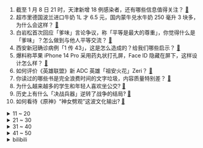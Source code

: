 1. 截至 1 月 8 日 21 时，天津新增 18 例感染者，还有哪些信息值得关注？ [:link:](https://www.zhihu.com/question/510555957)
2. 超市里德国波兰进口牛奶 1L 才 6.5 元，国内蒙牛兑水牛奶 250 毫升 3 块多，为什么会这样？ [:link:](https://www.zhihu.com/question/507361929)
3. 白岩松首次回应「爹味」言论争议，称「平等是最大的尊重」，你觉得什么是「爹味」？怎么做到与他人平等交流？ [:link:](https://www.zhihu.com/question/510223842)
4. 西安新冠确诊病例「1 传 43」，这是怎么造成的？给我们哪些启示？ [:link:](https://www.zhihu.com/question/510402095)
5. 爆料称苹果 iPhone 14 Pro 采用药丸状打孔屏，Face ID 隐藏在屏下，这样设计怎么样？ [:link:](https://www.zhihu.com/question/510288704)
6. 如何评价《英雄联盟》新 ADC 英雄「祖安火花」Zeri？ [:link:](https://www.zhihu.com/question/509943819)
7. 你读过的哪些书是完全浪费时间的文字垃圾，内容质量特别差？ [:link:](https://www.zhihu.com/question/385887424)
8. 为什么越来越多的学生和年轻人喜欢坐公交? [:link:](https://www.zhihu.com/question/509653623)
9. 历史上有什么「决战兵器」逆转了战争的结局? [:link:](https://www.zhihu.com/question/442603973)
10. 如何看待《原神》“神女劈观”这波文化输出? [:link:](https://www.zhihu.com/question/510233451)
<details>
<summary>11 ~ 20</summary>

11. 据传雅诗兰黛、海蓝之谜、祖玛珑、倩碧、芭比波朗、魅可、TF 等多个品牌将涨价，真实性如何？为何会涨价？ [:link:](https://www.zhihu.com/question/509921706)
12. 英特尔挖走苹果 M1 首席芯片设计师，这将对苹果 M1 芯片设计工作产生哪些影响？ [:link:](https://www.zhihu.com/question/510268216)
13. 孩子很颓废，干什么都没有精神。马上寒假了，带孩子去大医院的急诊室和重症监护呆一天，对孩子会有启发吗？ [:link:](https://www.zhihu.com/question/509821970)
14. 1 月 7 日河南新增本土确诊病例 43 例，郑州 24 例、许昌 18 例、周口 1 例，情况如何？ [:link:](https://www.zhihu.com/question/510437950)
15. 如何看待钟南山称理论上中国已达成「群体免疫」目标？我们的生活会回归到疫情之前的样子吗？ [:link:](https://www.zhihu.com/question/510272554)
16. 1 月 7 日全球行驶里程最高特斯拉诞生「已跑 150 万公里」，此举意味着什么？ [:link:](https://www.zhihu.com/question/510338045)
17. 为什么手机厂商费尽心思把手机握持感做到极致，但网友们还是总带壳？ [:link:](https://www.zhihu.com/question/509277375)
18. 为什么有人说小米是组装厂，而不说 OPPO/vivo 是组装厂？ [:link:](https://www.zhihu.com/question/509874886)
19. 哈萨克斯坦前总理马西莫夫因涉嫌叛国罪被捕，对哈萨克斯坦目前局势有什么影响？ [:link:](https://www.zhihu.com/question/510479708)
20. 高中生「造」无人驾驶自行车获丘成桐中学科学奖，这是什么技术水平？ [:link:](https://www.zhihu.com/question/509817266)
</details>
<details>
<summary>21 ~ 30</summary>

21. 如何看待西安盒马存在不规范行为，被西安市场监管局立案查处? [:link:](https://www.zhihu.com/question/510449024)
22. 有哪些食物平常吃味道一般，但烤后惊人的好吃？ [:link:](https://www.zhihu.com/question/506064911)
23. 有没有哪个瞬间美好的让你终生难忘？ [:link:](https://www.zhihu.com/question/40162372)
24. 男生喜欢一个女生会有什么样的表现？ [:link:](https://www.zhihu.com/question/339445696)
25. 地理真的是一门多多刷题，背知识点就能提升的科目吗？地理大题多刷题就能提分吗？如何总结整理？ [:link:](https://www.zhihu.com/question/458351725)
26. 有哪些适合成年人读的童话？ [:link:](https://www.zhihu.com/question/429517327)
27. 高中地理如何考到年级第一? [:link:](https://www.zhihu.com/question/453822250)
28. 隐晦表达爱意的文案，有哪些？ [:link:](https://www.zhihu.com/question/493487980)
29. 《一年一度喜剧大赛》皓史成双 cp 有可能成真吗? [:link:](https://www.zhihu.com/question/508288508)
30. 孩子之间起冲突，家长该怎么做？ [:link:](https://www.zhihu.com/question/509926593)
</details>
<details>
<summary>31 ~ 40</summary>

31. 你认为《误杀2》的林日朗赢了吗？ [:link:](https://www.zhihu.com/question/507924154)
32. 卫龙辣条被曝吃出疑似情趣用品，回应称「无法确认是工厂原因」，事件后续发展情况如何？ [:link:](https://www.zhihu.com/question/510231872)
33. 34岁女现在备考考公务员或事业单位晚吗？ [:link:](https://www.zhihu.com/question/510249264)
34. 如何评价动画电影《魔法满屋》？ [:link:](https://www.zhihu.com/question/501468950)
35. 如果没有考上高中会怎么样？ [:link:](https://www.zhihu.com/question/510377819)
36. 越南受中原文化影响有多大？ [:link:](https://www.zhihu.com/question/339449992)
37. 洛阳一副局长被举报曾冒名顶替入学，还与他人妻子有接触，当地回应「已降为科员」，如何看待这一处理结果？ [:link:](https://www.zhihu.com/question/510010997)
38. 高三学生，还有151天高考，怎样自己激励自己？ [:link:](https://www.zhihu.com/question/510396458)
39. 从古希腊开始，欧洲对科学和哲学的研究，都是远超现实需要的，是什么让他们在这条路上一直发展的呢? [:link:](https://www.zhihu.com/question/505569937)
40. 如何看待「腾讯首席探索官」网大为发起拍摄纪录片《零水日》，你觉得还有哪些问题值得关注？ [:link:](https://www.zhihu.com/question/510134699)
</details>
<details>
<summary>41 ~ 50</summary>

41. 教资面试通过了，可当时我面试的状态并不好，为啥这样也能过？ [:link:](https://www.zhihu.com/question/447318518)
42. 新能源车出新速度赶上智能手机了，年轻人买车如何做到不轻易过时？ [:link:](https://www.zhihu.com/question/510285266)
43. 为什么哲学家们都不说“人话 ”？ [:link:](https://www.zhihu.com/question/388622398)
44. 法国发现新型新冠变异毒株「IHU」，世卫组织已将其列为接受观察的变种，这会带来新一轮疫情传播吗？ [:link:](https://www.zhihu.com/question/510027895)
45. 有没有暗恋结束表达遗憾的句子？ [:link:](https://www.zhihu.com/question/413738519)
46. 2022 年 7999 元入联想拯救者 R9000P 3060 性价比怎么样？ [:link:](https://www.zhihu.com/question/510198925)
47. NBA 21-22 赛季老鹰 118:134 湖人，詹姆斯 32+8+9，如何评价这场比赛？ [:link:](https://www.zhihu.com/question/510445691)
48. 如何看待这次的小米 12 没有 512G 大储存？ [:link:](https://www.zhihu.com/question/508848078)
49. 当一对情侣无话可说的时候，该怎么做？ [:link:](https://www.zhihu.com/question/280272233)
50. 如何看待基金委 2022 新规：论文成果填写列出全部作者，不再标注一作通讯？ [:link:](https://www.zhihu.com/question/510413440)
</details><details>
<summary>bilibili</summary>

1. 《原神》剧情PV-「神女劈观」 [:link:](//www.bilibili.com/video/BV1kS4y1T7kK)
2. 极度舒适！拿来救命的药，原来是这样在身体里释放的 [:link:](//www.bilibili.com/video/BV1bF411q7ue)
3. 《颜值牛逼症》 这才是统一全球审美的老叔叔！ [:link:](//www.bilibili.com/video/BV1gr4y1U7Te)
4. 江歌案将宣判：在替刘鑫死后6年，她又被“好友刘鑫”狠狠捅了3刀！【洞察社会系列64】 [:link:](//www.bilibili.com/video/BV1gZ4y1S7pG)
5. 新英雄·暃 CG《玉城之子》——“人们也许存在偏见，但命运没有” [:link:](//www.bilibili.com/video/BV1N3411e7CZ)
6. 四大文明古国只剩中国，为什么只有中国文明一直延续至今？【为什么历史30】 [:link:](//www.bilibili.com/video/BV18i4y197x6)
7. 和小可莉一起玩手指游戏吧 [:link:](//www.bilibili.com/video/BV1dD4y1F7y7)
8. 【原创】油管600万播放 | 苏炳添纪录片: 为生命而奔跑 6.29 | 9.83 [:link:](//www.bilibili.com/video/BV19T4y127et)
9. 男人没了女人一起打游戏，就像自行车没有鱼鳃 [:link:](//www.bilibili.com/video/BV1bi4y197mF)
10. 【英雄联盟】呼唤 – 2022赛季CG [:link:](//www.bilibili.com/video/BV1yD4y1F7uC)
<details>
<summary>11 ~ 20</summary>

11. 文笔好的人如何靠颜值吃饭？【硬核狠人22】 [:link:](//www.bilibili.com/video/BV1934y1z7ZQ)
12. 狗狗赖在大学图书馆，撒娇卖萌不肯走，保安拿它也没办法... [:link:](//www.bilibili.com/video/BV1or4y1m7cL)
13. 第一届电视剧“金鸭奖”，2021国产剧盘点！！ [:link:](//www.bilibili.com/video/BV1KT4y1m78T)
14. 【明日方舟×九色鹿】“吉兆呈祥”限时活动宣传PV [:link:](//www.bilibili.com/video/BV1N3411e772)
15. 回家路上，遇到一个被冻住的水管……｜万物有灵且萌 唯佳酱原创 [:link:](//www.bilibili.com/video/BV1aP4y1E7tJ)
16. up主，你的脸疼吗？2021年10月新番吐槽打脸大总结！【泛式】 [:link:](//www.bilibili.com/video/BV18Y41187Ri)
17. 你吹我Believer是吧？！ [:link:](//www.bilibili.com/video/BV1ZF411e7aQ)
18. 《 我 不 是 梗 神 》2021终极融梗 [:link:](//www.bilibili.com/video/BV1QD4y1F7fk)
19. “她战胜了资本，干干净净地火了”  她配得上这个最佳女主！ [:link:](//www.bilibili.com/video/BV1qD4y1F7sj)
20. 老 顽 童 [:link:](//www.bilibili.com/video/BV1wm4y1D71L)
</details>
<details>
<summary>21 ~ 30</summary>

21. 同事这张看着就贵的PPT，原来都是学了这一招！【旁门左道】 [:link:](//www.bilibili.com/video/BV1ES4y1T7S6)
22. 当你在海底打破鸡蛋时 [:link:](//www.bilibili.com/video/BV1Rr4y1m73H)
23. “如果没有监控，我们不会相遇在此” [:link:](//www.bilibili.com/video/BV1nL4y1J72V)
24. 【原神】神女劈观为何绝杀？文化传承绝不让路！ [:link:](//www.bilibili.com/video/BV1Vm4y1X7Bu)
25. 【爆肝800+张原画】原神之刃！ [:link:](//www.bilibili.com/video/BV1gr4y1U71H)
26. 光环中的少年——二载(上) [:link:](//www.bilibili.com/video/BV1fL411F7T4)
27. 当闺蜜们来你家串门 [:link:](//www.bilibili.com/video/BV1RY411a7e2)
28. 演员的蛋生（2） [:link:](//www.bilibili.com/video/BV1q3411e7G2)
29. 【张韶涵 × 烈火战马】以音为剑，横扫千军 [:link:](//www.bilibili.com/video/BV1tL4y1J7uj)
30. 大一动画结课作业 [:link:](//www.bilibili.com/video/BV1K44y1j763)
</details>
<details>
<summary>31 ~ 40</summary>

31. 时隔一年，两帅小伙首次尝试鹿肉，拿来烧烤味道太绝了！ [:link:](//www.bilibili.com/video/BV1vL4y1t7Pz)
32. 喜欢叫？ [:link:](//www.bilibili.com/video/BV1gP4y1J71T)
33. 警长：奇怪？目标怎么消失了？ [:link:](//www.bilibili.com/video/BV1LT4y117Rq)
34. 娱乐圈最惨太子爷：赵小果哭得像开水壶，被范丞丞拿捏得死死的 [:link:](//www.bilibili.com/video/BV1fm4y1S7uk)
35. 顶不住了！这小孩是超人生的吧，爱谁来带谁来吧！ [:link:](//www.bilibili.com/video/BV1nr4y1U74i)
36. 就怕猫咪会武术 [:link:](//www.bilibili.com/video/BV18F411q7jH)
37. 妈妈对你的年终盘点 [:link:](//www.bilibili.com/video/BV1RZ4y1U7tT)
38. 【原神】2.4渊下宫宝箱全收集！（成就数185） [:link:](//www.bilibili.com/video/BV1jZ4y1S7bL)
39. 剧本成真，这回公司真倒闭了，只能靠村民救济拍美食 [:link:](//www.bilibili.com/video/BV1fr4y1e72J)
40. 超幸运！你见过彩虹🌈太阳☀️月亮🌙在同一片天空中吗？ [:link:](//www.bilibili.com/video/BV1jm4y1X7Kc)
</details>
<details>
<summary>41 ~ 50</summary>

41. 【罗翔】想成功先发疯！你以为现在传销那么简单吗？ [:link:](//www.bilibili.com/video/BV1Jm4y1X7Z2)
42. 【原神】《神女劈观》京剧老生翻唱——猛⚡男️⚡炸️⚡庙 [:link:](//www.bilibili.com/video/BV1jF411q7p2)
43. 感谢《阿衰》，感谢猫小乐老师！ [:link:](//www.bilibili.com/video/BV1oq4y1C7TQ)
44. 【老胡】尖叫鸡的一万种正确玩法，看完我人麻了 [:link:](//www.bilibili.com/video/BV1Ni4y197Ba)
45. “五千年很长吗？你看牌桌上还有多少老对手” [:link:](//www.bilibili.com/video/BV1Da411z7m3)
46. 【凉拌蒜薹】这不是海带！～年夜饭来点新花样…这个真的巨好吃 [:link:](//www.bilibili.com/video/BV19b4y1e79c)
47. 又是带德国室友见世面的一天 [:link:](//www.bilibili.com/video/BV1Wa411z7Ha)
48. 【金星】金姐内心强大且温柔，总是毫不吝啬地夸奖有才之人~ [:link:](//www.bilibili.com/video/BV1RT4y127HZ)
49. 铃空RPG新作 |《昭和米国物语》首部正式预告片 [:link:](//www.bilibili.com/video/BV1T34y167Q9)
50. 【原神】一血无伤新BOSS 冰雷双龙 简单打法攻略 [:link:](//www.bilibili.com/video/BV1L44y1j7Kc)
</details>
<details>
<summary>51 ~ 60</summary>

51. 仓鼠被迫打工，给黑心主人剥瓜子 [:link:](//www.bilibili.com/video/BV1pL411V7so)
52. 外网的一位“切面包”博主，他是真的好喜欢切面包啊，然后，有很多很多人是真的好喜欢看他切面包啊 [:link:](//www.bilibili.com/video/BV1Eu411U7wz)
53. 开盲盒开到本尊！一哈Raina来啦！ [:link:](//www.bilibili.com/video/BV1yu411U7Bh)
54. 震 撼 云 堇 一 整 年 ！ [:link:](//www.bilibili.com/video/BV1qY411a7Mw)
55. 大庆赶海，退潮后发现大蛏王吐着舌头藏在沙中，撒上盐还会跑 [:link:](//www.bilibili.com/video/BV1eL411V7so)
56. 当别人在学校谈恋爱的时候，我一个人在默默流汗，追逐梦想，成功自然会跟着你走，现在的我，还只是一名段视频运营者，但是我已经完成了我儿时的所有理想，接下来就是创业。 [:link:](//www.bilibili.com/video/BV1Fq4y1y7UW)
57. 笑死！这是我今年吃过最离谱的泡面！！！ [:link:](//www.bilibili.com/video/BV1CY41187DP)
58. 【原创歌曲】我不想谈恋爱！动画英文手书pv:Take It Back(demo) 被好朋友表白之后… [:link:](//www.bilibili.com/video/BV1tY411p7iC)
59. 假如贫穷与富有颠倒（二） [:link:](//www.bilibili.com/video/BV1RF411e7GQ)
60. 一月工资抽满命！破大防了兄弟们！戴魈面具来抽魈！ [:link:](//www.bilibili.com/video/BV1C34y1q7xU)
</details>
<details>
<summary>61 ~ 70</summary>

61. 《是一只鱼》癫 疯 赛 [:link:](//www.bilibili.com/video/BV1vb4y1n7Vg)
62. 以质量回应质疑，用创新发扬文化，国产游戏如何向世界展现京剧风采？（原神文化考据11） [:link:](//www.bilibili.com/video/BV17i4y197YC)
63. 恭喜你，获得一套试卷！ [:link:](//www.bilibili.com/video/BV1n3411e7vQ)
64. 【招行特供】新年第一份甜，是染上 ❤️你的颜色 ❤️ [:link:](//www.bilibili.com/video/BV1GF411v75M)
65. 小猫咪摸摸你的头：你已经很棒啦！ [:link:](//www.bilibili.com/video/BV1bi4y197GH)
66. 社 交 废 物 5 [:link:](//www.bilibili.com/video/BV1zY411a7pz)
67. 如何在10秒内学会街舞 [:link:](//www.bilibili.com/video/BV1TZ4y1Q7xq)
68. 又是一个白嫖小技巧！ [:link:](//www.bilibili.com/video/BV1vD4y1F7Zm)
69. 零 氪 之 友（第十四期） [:link:](//www.bilibili.com/video/BV1i34y1q7yR)
70. 【平成三杰】奥特曼生产线！！！！！ [:link:](//www.bilibili.com/video/BV1na411z7e8)
</details>
<details>
<summary>71 ~ 80</summary>

71. 那个被说瘦下来会很美的女孩子瘦了三十斤！ [:link:](//www.bilibili.com/video/BV1eL4y1t7UB)
72. ⚡无 伤 速 通 2021 鬼 畜 区⚡ [:link:](//www.bilibili.com/video/BV1dq4y1C7LW)
73. 大二期末周记录｜图书馆 操场夜跑 护肤 [:link:](//www.bilibili.com/video/BV1SL411V79y)
74. “芜湖大司马”正式成为芜湖市政协委员，被安排在社科界别 [:link:](//www.bilibili.com/video/BV12u411U7qm)
75. 为什么必须搞共同富裕？ [:link:](//www.bilibili.com/video/BV1A3411e7PA)
76. 猎头蟹：你丧尽天良！你禽兽不如！你别玩VR了啊啊啊啊！！！ [:link:](//www.bilibili.com/video/BV1g3411e7Em)
77. 「初心永恒」——《崩坏3》S级觉醒角色「天元骑英」宣传PV [:link:](//www.bilibili.com/video/BV1hP4y1E7F3)
78. 不告诉我妈的情况下，把她当女儿一整天，结果竟然…… [:link:](//www.bilibili.com/video/BV1UT4y127aR)
79. 去景点帮女友拍照其实全程在自拍，回家之后... [:link:](//www.bilibili.com/video/BV1aT4y1m7RQ)
80. 听君一席话，全是废话 5.0 ！！！ [:link:](//www.bilibili.com/video/BV1ER4y1g7jm)
</details>
<details>
<summary>81 ~ 90</summary>

81. 别听卖楼的瞎忽悠，现在楼房根本卖不出去 [:link:](//www.bilibili.com/video/BV1v44y1j7UN)
82. b站最能吃辣挑战赛  老番茄竟然第一个应战？ [:link:](//www.bilibili.com/video/BV1a3411e7yH)
83. 生吃鲱鱼？！肥肉刺身？！俄罗斯人就吃这？胖老头才吃两道就痛苦面具【还愿挑战ep05-飞象西餐厅】 [:link:](//www.bilibili.com/video/BV11m4y1S7iK)
84. 5毛美妆好物｜小细节让妆容更精致 [:link:](//www.bilibili.com/video/BV15T4y1m7kC)
85. 《2022年大预测，30条预测详解，30分钟完整版》 [:link:](//www.bilibili.com/video/BV1zL411V729)
86. 厨师长分享48款火锅蘸碟，不管来自哪里，总有一款适合您 [:link:](//www.bilibili.com/video/BV1ha411z7Ta)
87. 星爷讽刺了所有东西 唯独从没讽刺过爱情 [:link:](//www.bilibili.com/video/BV1mD4y1F7JF)
88. 【明日方舟】“傀影与猩红孤钻”肉鸽平民全关卡低配攻略！阵容平民+低练度+语音详解的愉悦攻略！《明日方舟》|魔法Zc目录 [:link:](//www.bilibili.com/video/BV1or4y1m7v5)
89. 今天外边下雨，进屋里对付吃一口！ [:link:](//www.bilibili.com/video/BV1MT4y1m7z6)
90. 这一脚 踢出了整个盛夏是什么梗【梗指南】 [:link:](//www.bilibili.com/video/BV18S4y1T7Ke)
</details>
<details>
<summary>91 ~ 100</summary>

91. 女子好心将北京房子借好友住半年，收房时发现“家”没了 [:link:](//www.bilibili.com/video/BV12b4y1n77E)
92. 甘雨🤡：明明是我先来的，为什么会变成这样呢？ [:link:](//www.bilibili.com/video/BV1ja411z75G)
93. 设计师联盟 [:link:](//www.bilibili.com/video/BV17b4y1e7wh)
94. 想碰也碰不着！任子威套圈战术豪横夺金 [:link:](//www.bilibili.com/video/BV1Em4y1X7H7)
95. 美国沃尔玛突现异象！ [:link:](//www.bilibili.com/video/BV1vD4y1F7vB)
96. 【嘉然】❤ 超近距离对视挑战 ❤（直播剪辑） [:link:](//www.bilibili.com/video/BV1K34y167F2)
97. 几种狠人，最后一种你绝对忍不了 [:link:](//www.bilibili.com/video/BV1i44y1j7Jo)
98. “我恩人删了我微信！”男子资助贫困男生7年，在男生即将大学毕业时删了好友 [:link:](//www.bilibili.com/video/BV1ST4y1277L)
99. 许 嵩 是 吧 [:link:](//www.bilibili.com/video/BV1kS4y1T742)
100. 【JUMP】《雄狮少年》挨喷，属于自找的 [:link:](//www.bilibili.com/video/BV1eF411q7VD)
</details></details>